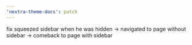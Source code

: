```yaml
---
'nextra-theme-docs': patch
---
```


fix squeezed sidebar when he was hidden -> navigated to page without sidebar -> comeback to page with sidebar
